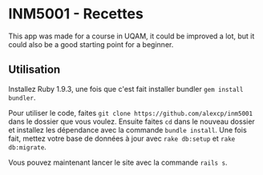# INM5001 - Recettes

This app was made for a course in UQAM, it could be improved a lot, but it could also be a good starting point for a beginner.

## Utilisation
Installez Ruby 1.9.3, une fois que c'est fait installer bundler `gem install bundler`.

Pour utiliser le code, faites `git clone https://github.com/alexcp/inm5001` dans le dossier que vous voulez.
Ensuite faites `cd` dans le nouveau dossier et installez les dépendance avec la commande `bundle install`.
Une fois fait, mettez votre base de données à jour avec `rake db:setup` et `rake db:migrate`.

Vous pouvez maintenant lancer le site avec la commande `rails s`.
